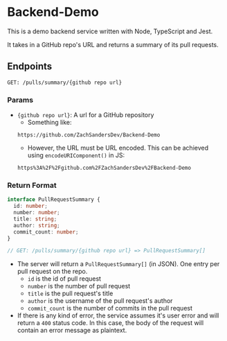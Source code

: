# Backend-Demo
This is a demo backend service written with Node, TypeScript and Jest.

It takes in a GitHub repo's URL and returns a summary of its pull requests.

## Endpoints

```
GET: /pulls/summary/{github repo url}
```

### Params

- `{github repo url}`: A url for a GitHub repository 
  - Something like: 
  ```
  https://github.com/ZachSandersDev/Backend-Demo
  ```
  - However, the URL must be URL encoded. This can be achieved using `encodeURIComponent()` in JS: 
  ```
  https%3A%2F%2Fgithub.com%2FZachSandersDev%2FBackend-Demo
  ```

### Return Format

```ts
interface PullRequestSummary {
  id: number;
  number: number;
  title: string;
  author: string;
  commit_count: number;
}

// GET: /pulls/summary/{github repo url} => PullRequestSummary[]
```

- The server will return a `PullRequestSummary[]` (in JSON). One entry per pull request on the repo.
  - `id` is the id of pull request
  - `number` is the number of pull request
  - `title` is the pull request's title 
  - `author` is the username of the pull request's author
  - `commit_count` is the number of commits in the pull request
- If there is any kind of error, the service assumes it's user error and will return a `400` status code. In this case, the body of the request will contain an error message as plaintext.

